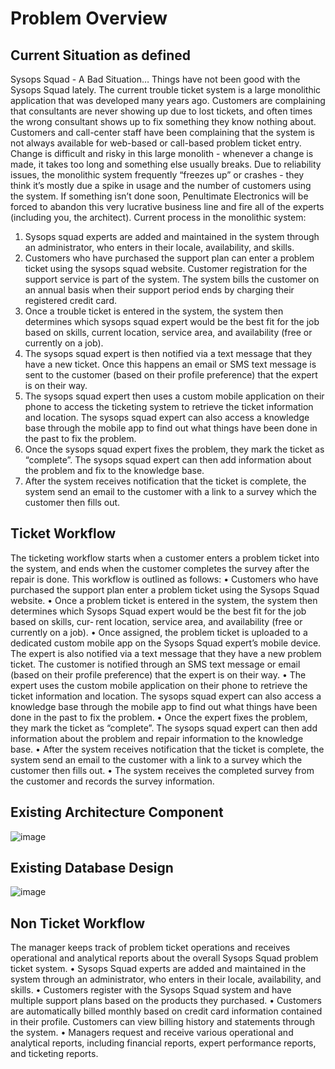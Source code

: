 # Problem Overview

## Current Situation as defined

Sysops Squad - A Bad Situation…
Things have not been good with the Sysops Squad lately. The current trouble ticket system is a large monolithic application that was developed many years
ago. Customers are complaining that consultants are never showing up due to lost tickets, and often times the wrong consultant shows up to fix something
they know nothing about. Customers and call-center staff have been complaining that the system is not always available for web-based or call-based problem
ticket entry. Change is difficult and risky in this large monolith - whenever a change is made, it takes too long and something else usually breaks. Due to
reliability issues, the monolithic system frequently “freezes up” or crashes - they think it’s mostly due a spike in usage and the number of customers using the
system. If something isn’t done soon, Penultimate Electronics will be forced to abandon this very lucrative business line and fire all of the experts (including
you, the architect).
Current process in the monolithic system:
1. Sysops squad experts are added and maintained in the system through an administrator, who enters in their locale, availability, and skills.
2. Customers who have purchased the support plan can enter a problem ticket using the sysops squad website. Customer registration for the support
service is part of the system. The system bills the customer on an annual basis when their support period ends by charging their registered credit card.
3. Once a trouble ticket is entered in the system, the system then determines which sysops squad expert would be the best fit for the job based on skills,
current location, service area, and availability (free or currently on a job).
4. The sysops squad expert is then notified via a text message that they have a new ticket. Once this happens an email or SMS text message is sent to the
customer (based on their profile preference) that the expert is on their way.
5. The sysops squad expert then uses a custom mobile application on their phone to access the ticketing system to retrieve the ticket information and
location. The sysops squad expert can also access a knowledge base through the mobile app to find out what things have been done in the past to fix the
problem.
6. Once the sysops squad expert fixes the problem, they mark the ticket as “complete”. The sysops squad expert can then add information about the
problem and fix to the knowledge base.
7. After the system receives notification that the ticket is complete, the system send an email to the customer with a link to a survey which the customer then
fills out.


## Ticket Workflow
The ticketing workflow starts when a customer enters a problem ticket into
the system, and ends when the customer completes the survey after the
repair is done. This workflow is outlined as follows:
• Customers who have purchased the support plan enter a problem ticket
using the Sysops Squad website.
• Once a problem ticket is entered in the system, the system then
determines which Sysops Squad expert would be the best fit for the job
based on skills, cur‐ rent location, service area, and availability (free or
currently on a job).
• Once assigned, the problem ticket is uploaded to a dedicated custom
mobile app on the Sysops Squad expert’s mobile device. The expert is
also notified via a text message that they have a new problem ticket.
The customer is notified through an SMS text message or email (based on their
profile preference) that the expert is on their way.
• The expert uses the custom mobile application on their phone to retrieve the
ticket information and location. The sysops squad expert can also access a
knowledge base through the mobile app to find out what things have been done
in the past to fix the problem.
• Once the expert fixes the problem, they mark the ticket as “complete”. The
sysops squad expert can then add information about the problem and repair
information to the knowledge base.
• After the system receives notification that the ticket is complete, the system send
an email to the customer with a link to a survey which the customer then fills out.
• The system receives the completed survey from the customer and records the
survey information.

## Existing Architecture Component
![image](https://user-images.githubusercontent.com/1282526/116562981-d8bfc100-a92d-11eb-9588-811c65b9949a.png)

## Existing Database Design
![image](https://user-images.githubusercontent.com/1282526/116563180-fc830700-a92d-11eb-84d4-3efc47c0b23b.png)


## Non Ticket Workflow
The manager keeps track of problem ticket operations and receives
operational and analytical reports about the overall Sysops Squad problem
ticket system.
• Sysops Squad experts are added and maintained in the system through
an administrator, who enters in their locale, availability, and skills.
• Customers register with the Sysops Squad system and have multiple
support plans based on the products they purchased.
• Customers are automatically billed monthly based on credit card
information contained in their profile. Customers can view billing history
and statements through the system.
• Managers request and receive various operational and analytical reports,
including financial reports, expert performance reports, and ticketing
reports.
